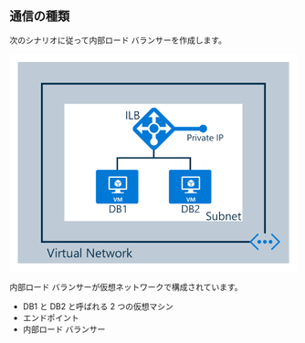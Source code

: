 ## <a name="scenario"></a>通信の種類

次のシナリオに従って内部ロード バランサーを作成します。

![イメージの説明](./media/load-balancer-get-started-ilb-scenario-include/figure1.png)

内部ロード バランサーが仮想ネットワークで構成されています。

* DB1 と DB2 と呼ばれる 2 つの仮想マシン
* エンドポイント
* 内部ロード バランサー
